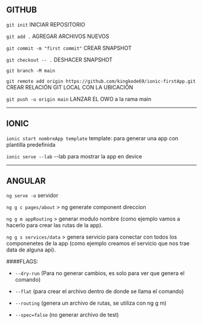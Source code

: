 ## GITHUB

`git init`  INICIAR REPOSITORIO

`git add .`  AGREGAR ARCHIVOS NUEVOS

`git commit -m "first commit"`  CREAR SNAPSHOT

`git checkout -- .`  DESHACER SNAPSHOT

`git branch -M main`

`git remote add origin https://github.com/kingkode69/ionic-firstApp.git` CREAR RELACIÓN GIT LOCAL CON LA UBICACIÓN

`git push -u origin main`  LANZAR EL OWO  a la rama main

***

## IONIC

`ionic start nombreApp template`  template: para generar una app con plantilla predefinida

`ionic serve --lab` --lab para mostrar la app en device

***

## ANGULAR

`ng serve -o` servidor

`ng g c pages/about` > ng generate component direccion

`ng g m appRouting` > generar modulo nombre (como ejemplo vamos a hacerlo para crear las rutas de la app).

`ng g s services/data` > genera servicio para conectar con todos los componenetes de la app (como ejemplo creamos el servicio que nos trae data de alguna api).


####FLAGS:
+ `--dry-run` (Para no generar cambios, es solo para ver que genera el comando)

+ `--flat` (para crear el archivo dentro de donde se llama el comando)

+ `--routing` (genera un archivo de rutas, se utiliza con ng g m)

+ `--spec=false` (no generar archivo de test)
